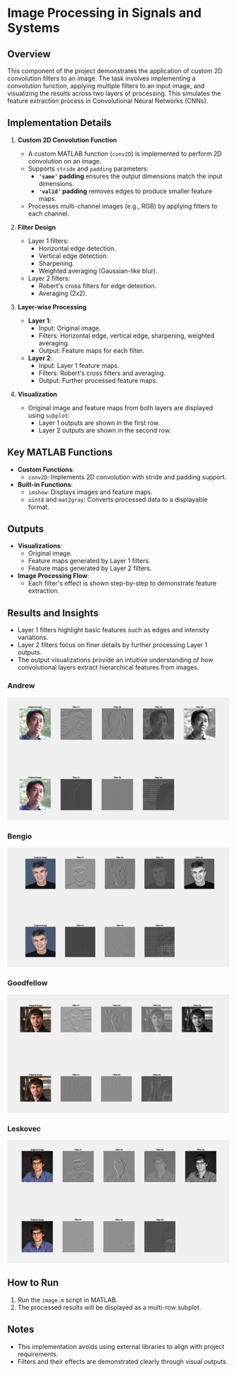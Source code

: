 # Image Processing in Signals and Systems

## Overview

This component of the project demonstrates the application of custom 2D convolution filters to an image. The task involves implementing a convolution function, applying multiple filters to an input image, and visualizing the results across two layers of processing. This simulates the feature extraction process in Convolutional Neural Networks (CNNs).

## Implementation Details

1. **Custom 2D Convolution Function**
   - A custom MATLAB function (`conv2D`) is implemented to perform 2D convolution on an image.
   - Supports `stride` and `padding` parameters:
     - **`'same'` padding** ensures the output dimensions match the input dimensions.
     - **`'valid'` padding** removes edges to produce smaller feature maps.
   - Processes multi-channel images (e.g., RGB) by applying filters to each channel.

2. **Filter Design**
   - Layer 1 filters:
     - Horizontal edge detection.
     - Vertical edge detection.
     - Sharpening.
     - Weighted averaging (Gaussian-like blur).
   - Layer 2 filters:
     - Robert's cross filters for edge detection.
     - Averaging (2x2).

3. **Layer-wise Processing**
   - **Layer 1**:
     - Input: Original image.
     - Filters: Horizontal edge, vertical edge, sharpening, weighted averaging.
     - Output: Feature maps for each filter.
   - **Layer 2**:
     - Input: Layer 1 feature maps.
     - Filters: Robert's cross filters and averaging.
     - Output: Further processed feature maps.

4. **Visualization**
   - Original image and feature maps from both layers are displayed using `subplot`:
     - Layer 1 outputs are shown in the first row.
     - Layer 2 outputs are shown in the second row.

## Key MATLAB Functions

- **Custom Functions**:
  - `conv2D`: Implements 2D convolution with stride and padding support.
- **Built-in Functions**:
  - `imshow`: Displays images and feature maps.
  - `uint8` and `mat2gray`: Converts processed data to a displayable format.

## Outputs

- **Visualizations**:
  - Original image.
  - Feature maps generated by Layer 1 filters.
  - Feature maps generated by Layer 2 filters.
- **Image Processing Flow**:
  - Each filter's effect is shown step-by-step to demonstrate feature extraction.

## Results and Insights

- Layer 1 filters highlight basic features such as edges and intensity variations.
- Layer 2 filters focus on finer details by further processing Layer 1 outputs.
- The output visualizations provide an intuitive understanding of how convolutional layers extract hierarchical features from images.

### Andrew

![Andrew](outputs/andrew.png)

### Bengio

![Bengio](outputs/bengio.png)

### Goodfellow

![Goodfellow](outputs/goodfellow.png)

### Leskovec

![Leskovec](outputs/leskovec.png)

## How to Run

1. Run the `image.m` script in MATLAB.
2. The processed results will be displayed as a multi-row subplot.

## Notes

- This implementation avoids using external libraries to align with project requirements.
- Filters and their effects are demonstrated clearly through visual outputs.
